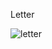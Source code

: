 Letter

![letter](https://user-images.githubusercontent.com/97622760/159199820-d5c2c607-1491-4f96-bc03-0c1bd189ba3c.PNG)
